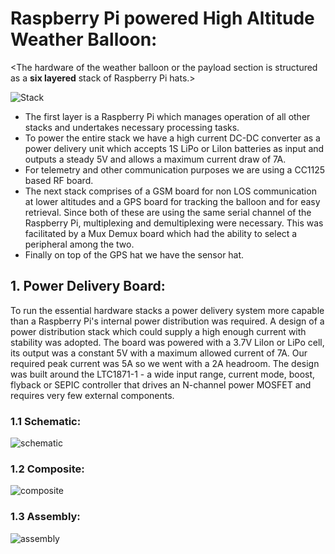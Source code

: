 # Raspberry Pi powered High Altitude Weather Balloon:

<The hardware of the weather balloon or the payload section is structured as a **six layered** stack of Raspberry Pi hats.>

![Stack](https://github.com/MonkHelios/RaspBerry-Pi-High-Altitude-Weather-Balloon-Hardware/blob/master/Payload/Pictures/InkedLRM_EXPORT_825743803905478_20190919_195242457_LI.jpg)

- The first layer is a Raspberry Pi which manages operation of all other stacks and undertakes necessary processing tasks.
- To power the entire stack we have a high current DC-DC converter as a power delivery unit which accepts 1S LiPo or LiIon batteries as input and outputs a steady 5V and allows a maximum current draw of 7A.
- For telemetry and other communication purposes we are using a CC1125 based RF board.
- The next stack comprises of a GSM board for non LOS communication at lower altitudes and a GPS board for tracking the balloon and for easy retrieval. Since both of these are using the same serial channel of the Raspberry Pi, multiplexing and demultiplexing were necessary. This was facilitated by a Mux Demux board which had the ability to select a peripheral among the two.
- Finally on top of the GPS hat we have the sensor hat.

## 1. Power Delivery Board:

To run the essential hardware stacks a power delivery system more capable than a Raspberry Pi's internal power distribution was required. A design of a power distribution stack which could supply a high enough current with stability was adopted. The board was powered with a 3.7V LiIon or LiPo cell, its output was a constant 5V with a maximum allowed current of 7A. Our required peak current was 5A so we went with a 2A headroom. The design was built around the LTC1871-1 - a wide input range, current mode, boost, flyback or SEPIC controller that drives an N-channel power MOSFET and requires very few external components.

### 1.1 Schematic:

![schematic](https://github.com/MonkHelios/RaspBerry-Pi-High-Altitude-Weather-Balloon-Hardware/blob/master/Payload/Hardware/Power_(Pi_Po)/Schematics%2BDesigns/schematic.png)

### 1.2 Composite:

![composite](https://github.com/MonkHelios/RaspBerry-Pi-High-Altitude-Weather-Balloon-Hardware/blob/master/Payload/Hardware/Power_(Pi_Po)/Schematics%2BDesigns/composite.png)

### 1.3 Assembly:

![assembly](https://github.com/MonkHelios/RaspBerry-Pi-High-Altitude-Weather-Balloon-Hardware/blob/master/Payload/Hardware/Power_(Pi_Po)/Schematics%2BDesigns/assembly.png)
